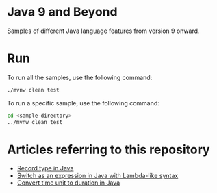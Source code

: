 # Java 9 and Beyond

Samples of different Java language features from version 9 onward.

# Run

To run all the samples, use the following command:

```bash
./mvnw clean test
```

To run a specific sample, use the following command:

```bash
cd <sample-directory>
../mvnw clean test
```


# Articles referring to this repository

- [Record type in Java](https://blog.codeleak.pl/2020/05/record-type-in-java.html)
- [Switch as an expression in Java with Lambda-like syntax ](https://blog.codeleak.pl/2020/05/switch-as-an-expression-in-java.html)
- [Convert time unit to duration in Java](https://blog.codeleak.pl/2020/05/convert-time-unit-to-duration-in-java.html)
